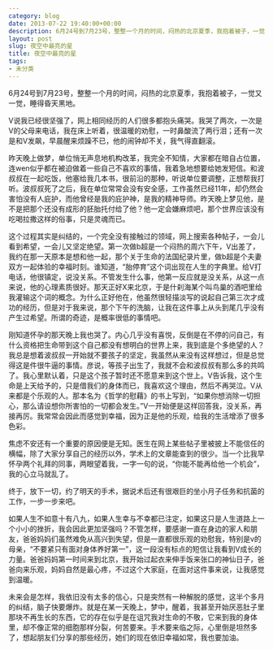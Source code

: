 ```yaml
---
category: blog
date: 2013-07-22 19:40:00+00:00
description: 6月24号到7月23号，整整一个月的时间，闷热的北京夏季，我抱着被子，一觉又一觉
layout: post
slug: 夜空中最亮的星
title: 夜空中最亮的星
tags:
- 未分类
---
```


6月24号到7月23号，整整一个月的时间，闷热的北京夏季，我抱着被子，一觉又一觉，睡得昏天黑地。  
  
V说我已经很坚强了，网上相同经历的人们很多都抱头痛哭。我哭了两次，一次是V的父母来电话，我在床上听着，很温暖的劝慰，一时鼻酸流了两行泪；还有一次是和V发飙，早晨醒来烦躁不已，他的闹钟却不关，我气得直翻滚。  
  
昨天晚上做梦，单位悄无声息地机构改革，我完全不知情，大家都在暗自占位置，连wen似乎都在被迫做着一些自己不喜欢的事情，我着急地想要给她发短信。和波叔叔在一起吃饭，他塞给我几本书，很前沿的那种，听说单位要调整，正想帮我打听。波叔叔死了之后，我在单位常常会没有安全感，工作虽然已经11年，却仍然会害怕没有人庇护，而他曾经是我的庇护神，是我的精神导师。昨天晚上梦见他，是不是把那个还没有成形的胚胎托付给了他？他一定会嫌麻烦吧，那个世界应该没有吃喝拉撒这样的俗事，只是灵魂而已。  
  
这个过程其实是纠结的，一个完全没有接触过的领域，网上搜索各种帖子，一会儿看到希望，一会儿又坚定绝望。第一次做b超是一个闷热的周六下午，V出差了，我约在那一天原本是想和他一起，那个关于生命的法国纪录片里，做b超是个夫妻双方一起体验的幸福时刻。谁知道，“胎停育”这个词出现在人生的字典里。给V打电话，他很镇定，说没关系。不管发生什么事，他第一反应就是没关系，从这一点来说，他的心理素质很好。那天正好X来北京，于是什刹海某个叫鸟巢的酒吧里给我灌输这个词的概念。为什么正好他在，他虽然很轻描淡写的说起自己第三次才成功的经历，但是对于我来说，那个下午的洗脑，让我在这件事上从头到尾几乎没有产生过希望。所谓的奇迹，是概率很低的事情吧。  
  
刚知道怀孕的那天晚上我也哭了。内心几乎没有喜悦，反倒是在不停的问自己，有什么资格把生命带到这个自己都没有想明白的世界上来，我到底是个多绝望的人？我总是想着波叔叔一开始就不要孩子的坚定，我虽然从来没有这样想过，但是总觉得这是件很牛逼的事情。彦说，等孩子出生了，我就不会和波叔叔有那么多的共鸣了。我心里默认着，只是这个孩子暂时还不愿意来到这个世上。V告诉我，这个生命是上天给予的，只是借我们的身体而已，我喜欢这个理由，然后不再哭泣。V从来都是个乐观的人。那本名为《哲学的慰藉》的书上写到，“如果你想消除一切担心，那么请设想你所害怕的一切都会发生。”V一开始便是这样回答我，没关系，再接再厉。我常常会因此而感觉到幸福，因为正是他的乐观，给我的生活增添了很多色彩。  
  
焦虑不安还有一个重要的原因便是无知。医生在网上某些帖子里被披上不能信任的横幅，除了大家分享自己的经历以外，学术上的文章能查到的很少。当一个比我早怀孕两个礼拜的同事，两眼望着我，一字一句的说，“你能不能再给他一个机会”，我的心立马就乱了。  
  
终于，放下一切，约了明天的手术，据说术后还有很艰巨的坐小月子任务和抗菌的工作，一步一步来吧。  
  
如果人生不如意十有八九，如果人生幸与不幸都已注定，如果这只是人生道路上一个小小的挫折，我会因此更加坚强吗？不管怎样，要感谢一直在身边的家人和朋友，爸爸妈妈们虽然难免从高兴到失望，但是一直都很乐观的劝慰我，特别是v的母亲，“不要紧只有面对身体养好第一”，这一段没有标点的短信让我看到V成长的力量。爸爸妈妈第一时间来到北京，我开始过起衣来伸手饭来张口的神仙日子，爸爸向来乐观，妈妈自然是最心疼，不过这个大家庭，在面对这件事来说，让我感觉到温暖。  
  
未来会是怎样，我依旧没有太多的信心，只是突然有一种解脱的感觉，这半个多月的纠结，脑子快要爆炸。就是在某一天晚上，梦中，醒着，我甚至开始厌恶肚子里那块不再生长的东西，它的存在似乎是在诅咒我对生命的不敬，它来到我的身体里，却不像正常的细胞那样分裂，何苦要来。手术要来临之际，心里倒是坦然多了，想起朋友们分享的那些经历，她们的现在依旧幸福如常，我也要加油。
